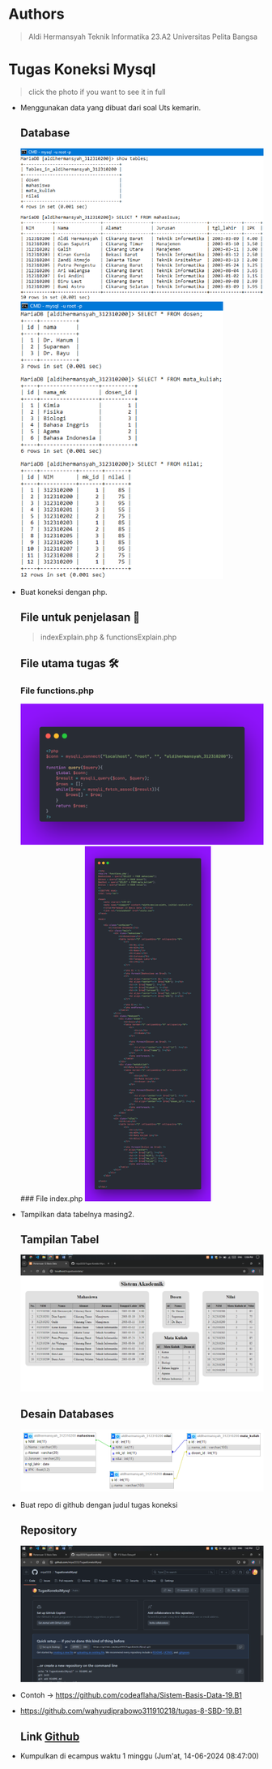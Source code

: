 # Authors
> Aldi Hermansyah Teknik Informatika 23.A2 Universitas Pelita Bangsa

# Tugas Koneksi Mysql
> click the photo if you want to see it in full
- Menggunakan data yang dibuat dari soal Uts kemarin.
  ## Database
  <img src="P12 - 1 database aldihermansyah312310200.png" width="500" img> <img src="P12 - 2 database aldihermansyah312310200.png" width="400" img>
  
- Buat koneksi dengan php.
  ## File untuk penjelasan 📝
  > indexExplain.php & functionsExplain.php
  
  ## File utama tugas 🛠
  ### File functions.php
  <img src="P12 - php functions.png" width="500" img>
  ### File index.php
  <img src="P12 - php index.png" height="700" img>
  
- Tampilkan data tabelnya masing2.
  ## Tampilan Tabel
  <img src="P12 - hasil tabel.png" img>

  ## Desain Databases
  <img src="P12 - desain databases.png" img>
  
- Buat repo di github dengan judul tugas koneksi
  ## Repository
  <img src="P12 - repository.png" img>
  
- Contoh -> https://github.com/codeaflaha/Sistem-Basis-Data-19.B1
- https://github.com/wahyudiprabowo311910218/tugas-8-SBD-19.B1
  ## Link <a href="https://github.com/miya3333/TugasKoneksiMysql">Github</a>
  
- Kumpulkan di ecampus waktu 1 minggu (Jum'at, 14-06-2024 08:47:00)
